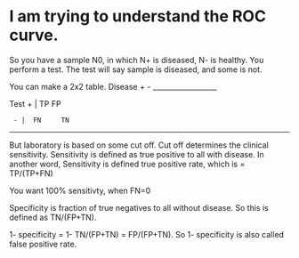 # I am trying to understand the ROC curve.
So you have a sample N0, in which N+ is diseased, N- is healthy.
You perform a test. The test will say sample is diseased, and some is not.

You can make a 2x2 table.
    	     Disease
	     +	    -
    __________________
    
   Test  + |  TP     FP


   	 - |  FN     TN

  ______________________

But laboratory is based on some cut off. Cut off determines the clinical sensitivity. Sensitivity is defined as true positive to all with disease. In another word, 
Sensitivity is defined true positive rate, which is = TP/(TP+FN)

You want 100% sensitivty, when FN=0


Specificity is fraction of true negatives to all without disease. So this is defined as TN/(FP+TN).

1- specificity = 1- TN/(FP+TN) = FP/(FP+TN).
So 1- specificity is also called false positive rate.


  
